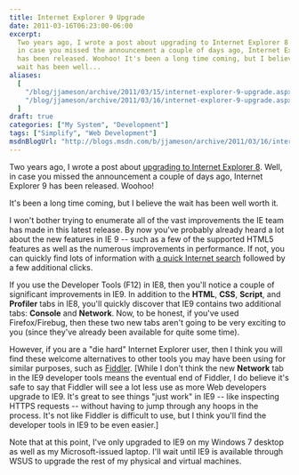 ```yaml
---
title: Internet Explorer 9 Upgrade
date: 2011-03-16T06:23:00-06:00
excerpt:
  Two years ago, I wrote a post about upgrading to Internet Explorer 8 . Well,
  in case you missed the announcement a couple of days ago, Internet Explorer 9
  has been released. Woohoo! It's been a long time coming, but I believe the
  wait has been well...
aliases:
  [
    "/blog/jjameson/archive/2011/03/15/internet-explorer-9-upgrade.aspx",
    "/blog/jjameson/archive/2011/03/16/internet-explorer-9-upgrade.aspx",
  ]
draft: true
categories: ["My System", "Development"]
tags: ["Simplify", "Web Development"]
msdnBlogUrl: "http://blogs.msdn.com/b/jjameson/archive/2011/03/16/internet-explorer-9-upgrade.aspx"
---
```


Two years ago, I wrote a post about
[upgrading to Internet Explorer 8](/blog/jjameson/2009/03/24/internet-explorer-8-upgrade).
Well, in case you missed the announcement a couple of days ago, Internet
Explorer 9 has been released. Woohoo!

It's been a long time coming, but I believe the wait has been well worth it.

I won't bother trying to enumerate all of the vast improvements the IE team has
made in this latest release. By now you've probably already heard a lot about
the new features in IE 9 -- such as a few of the supported HTML5 features as
well as the numerous improvements in performance. If not, you can quickly find
lots of information with
[a quick Internet search](http://www.bing.com/search?q=IE+9) followed by a few
additional clicks.

If you use the Developer Tools (F12) in IE8, then you'll notice a couple of
significant improvements in IE9. In addition to the **HTML**, **CSS**,
**Script**, and **Profiler** tabs in IE8, you'll quickly discover that IE9
contains two additional tabs: **Console** and **Network**. Now, to be honest, if
you've used Firefox/Firebug, then these two new tabs aren't going to be very
exciting to you (since they've already been available for quite some time).

However, if you are a "die hard" Internet Explorer user, then I think you will
find these welcome alternatives to other tools you may have been using for
similar purposes, such as [Fiddler](http://www.fiddler2.com). [While I don't
think the new **Network** tab in the IE9 developer tools means the eventual end
of Fiddler, I do believe it's safe to say that Fiddler will see a lot less use
as more Web developers upgrade to IE9. It's great to see things "just work" in
IE9 -- like inspecting HTTPS requests -- without having to jump through any
hoops in the process. It's not like Fiddler is difficult to use, but I think
you'll find the developer tools in IE9 to be even easier.]

Note that at this point, I've only upgraded to IE9 on my Windows 7 desktop as
well as my Microsoft-issued laptop. I'll wait until IE9 is available through
WSUS to upgrade the rest of my physical and virtual machines.
